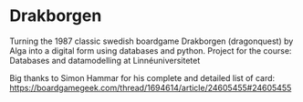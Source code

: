 # Drakborgen
Turning the 1987 classic swedish boardgame Drakborgen (dragonquest) by Alga into a digital form using databases and python.
Project for the course: Databases and datamodelling at Linnéuniversitetet

Big thanks to Simon Hammar for his complete and detailed list of card: https://boardgamegeek.com/thread/1694614/article/24605455#24605455
